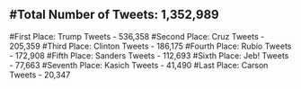 #Total Number of Tweets: 1,352,989 
---
#First Place: Trump Tweets - 536,358
#Second Place: Cruz Tweets - 205,359
#Third Place: Clinton Tweets - 186,175
#Fourth Place: Rubio Tweets - 172,908
#Fifth Place: Sanders Tweets - 112,693
#Sixth Place: Jeb! Tweets - 77,663
#Seventh Place: Kasich Tweets - 41,490
#Last Place: Carson Tweets - 20,347
